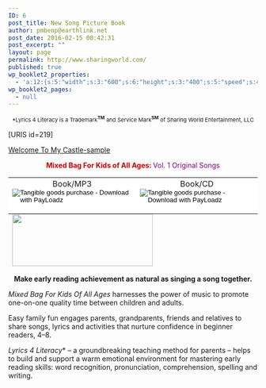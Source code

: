 ```yaml
---
ID: 6
post_title: New Song Picture Book
author: pmbenp@earthlink.net
post_date: 2016-02-15 00:42:31
post_excerpt: ""
layout: page
permalink: http://www.sharingworld.com/
published: true
wp_booklet2_properties:
  - 'a:12:{s:5:"width";s:3:"600";s:6:"height";s:3:"400";s:5:"speed";s:4:"1000";s:5:"delay";s:4:"5000";s:9:"direction";s:3:"LTR";s:14:"arrows_enabled";b:0;s:20:"page_numbers_enabled";b:1;s:14:"cover_behavior";s:4:"open";s:7:"padding";s:2:"10";s:18:"thumbnails_enabled";b:0;s:13:"popup_enabled";s:0:"";s:5:"theme";s:7:"default";}'
wp_booklet2_pages:
  - null
---
```

<p style="text-align: center;"><span style="font-size: 11px;">*Lyrics 4 Literacy is a Trademark<span style="font-weight: bold;"><sup>TM</sup></span> and Service Mark<span style="font-weight: bold;"><sup>SM</sup></span> of Sharing World Entertainment, LLC</span></p>
[URIS id=219]

<a class="n" href="http://www.sharingworld.com/wp-content/uploads/2016/02/Welcome-To-My-Caste-sample.mp3">Welcome To My Castle-sample</a>
<p style="text-align: center;"><span style="color: #cc0000;"><strong>Mixed Bag For Kids of All Ages: </strong></span><span style="color: #800080;">Vol. 1 Original Songs</span></p>

<table style="margin-bottom: 0;">
<tbody>
<tr style="margin-bottom: 0;">
<td style="background-color: #ffffff; border: 0px; margin: 0px; text-align: center;"><form action="http://www.sharingworld.com/product/mixed-bag-for-kids" method="post" target="_blank"><span style="font-size: 16px;">Book/MP3</span>
<input style="border: none; background: #FFF;" alt="Tangible goods purchase - Download with PayLoadz" name="submit" src="http://www.sharingworld.com/wp-content/uploads/2016/02/add-cart-e1464143165363.png" type="image" /><input name="cmd" type="hidden" value="_cart" /> <input name="business" type="hidden" value="sharingworld9@gmail.com" /> <input name="item_name" type="hidden" value="Mixed Bag for Kids: Book/MP3 Download" /> <input name="item_number" type="hidden" value="MB-mp3" /> <input name="amount" type="hidden" value="19.95" /> <input name="no_shipping" type="hidden" value="2" /> <input name="return" type="hidden" value="https://www.payloadz.com/d1/default.aspx" /> <input name="no_note" type="hidden" value="1" /> <input name="notify_url" type="hidden" value="http://www.payloadz.com/pay/index.asp" /> <input name="shipping" type="hidden" value="4.95" /> <input name="handling" type="hidden" value="0.00" /> <input name="rm" type="hidden" value="2" /> <input name="mrb" type="hidden" value="R-5L192964UH642590D" /> <input name="bn" type="hidden" value="PayLoadz" /> <input name="pal" type="hidden" value="QNV3YGA7EVCDE" /> <input name="cbt" type="hidden" value="Continue to Download" /> <input name="tangible" type="hidden" value="true" /> <input name="shopping_url " type="hidden" /></form></td>
<td style="background-color: #ffffff; border: 0px; text-align: center;"><form action="http://www.sharingworld.com/product/mixed-bag-for-kids" method="post" target="_blank"><span style="font-size: 16px;">Book/CD</span>
<input style="border: none; background: #FFF;" alt="Tangible goods purchase - Download with PayLoadz" name="submit" src="http://www.sharingworld.com/wp-content/uploads/2016/02/add-cart-e1464143165363.png" type="image" /> <input name="cmd" type="hidden" value="_cart" /> <input name="business" type="hidden" value="sharingworld9@gmail.com" /> <input name="item_name" type="hidden" value="Mixed Bag for Kids: Book/CD" /> <input name="item_number" type="hidden" value="MB - CD" /> <input name="amount" type="hidden" value="25.95" /> <input name="no_shipping" type="hidden" value="2" /> <input name="return" type="hidden" value="https://www.payloadz.com/d1/default.aspx" /> <input name="no_note" type="hidden" value="1" /> <input name="notify_url" type="hidden" value="http://www.payloadz.com/pay/index.asp" /> <input name="shipping" type="hidden" value="4.95" /> <input name="handling" type="hidden" value="0.00" /> <input name="rm" type="hidden" value="2" /> <input name="mrb" type="hidden" value="R-5L192964UH642590D" /> <input name="bn" type="hidden" value="PayLoadz" /> <input name="pal" type="hidden" value="QNV3YGA7EVCDE" /> <input name="cbt" type="hidden" value="Continue to Download" /> <input name="tangible" type="hidden" value="true" /> <input name="shopping_url " type="hidden" /></form></td>
</tr>
</tbody>
</table>
&nbsp;

<img class="aligncenter wp-image-1354 size-full" src="http://www.sharingworld.com/wp-content/uploads/2016/02/amazon.png" width="284" height="105" />
<p style="text-align: center;"><strong>Make early reading achievement as natural as singing a song together.</strong></p>
<p style="text-align: left;"><em>Mixed Bag For Kids Of All Ages</em> harnesses the power of music to promote one-on-one quality time between children and adults.</p>
<p style="text-align: left;">Easy family fun engages parents, grandparents, friends and relatives to share songs, lyrics and activities that nurture confidence in beginner readers, 4–8.</p>
<p style="text-align: left;"><em>Lyrics 4 Literacy</em>* – a groundbreaking teaching method for parents – helps to build and support a warm emotional environment for mastering early reading skills: word recognition, pronunciation, comprehension, spelling and writing.</p>
